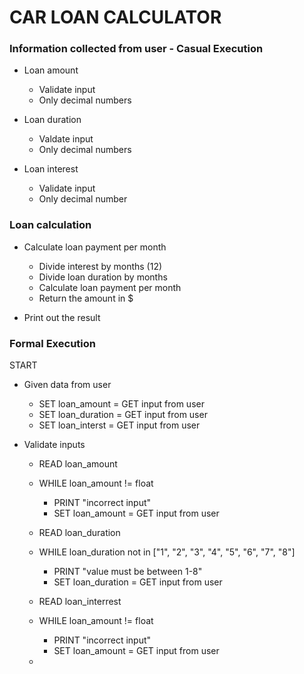 # CAR LOAN CALCULATOR

### Information collected from user - Casual Execution

- Loan amount
  - Validate input
  - Only decimal numbers
- Loan duration
  - Valdate input
  - Only decimal numbers
- Loan interest

  - Validate input
  - Only decimal number

### Loan calculation

- Calculate loan payment per month

  - Divide interest by months (12)
  - Divide loan duration by months
  - Calculate loan payment per month
  - Return the amount in $

- Print out the result

### Formal Execution

START

- Given data from user

  - SET loan_amount = GET input from user
  - SET loan_duration = GET input from user
  - SET loan_interst = GET input from user

- Validate inputs

  - READ loan_amount
  - WHILE loan_amount != float

    - PRINT "incorrect input"
    - SET loan_amount = GET input from user

  - READ loan_duration
  - WHILE loan_duration not in ["1", "2", "3", "4", "5", "6", "7", "8"]

    - PRINT "value must be between 1-8"
    - SET loan_duration = GET input from user

  - READ loan_interrest
  - WHILE loan_amount != float

    - PRINT "incorrect input"
    - SET loan_amount = GET input from user

  -
